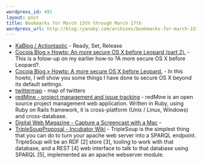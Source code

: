 ```yaml
--- 
wordpress_id: 491
layout: post
title: Bookmarks for March 15th through March 17th
wordpress_url: http://blog.ryaneby.com/archives/bookmarks-for-march-15th-through-march-17th/
---
```

<ul>
<li><a href="http://www.kaboomerang.com/blog/category/actiontastic/">KaBlog / Actiontastic</a> - Ready, Set, Release</li>
<li><a href="http://blog.cocoia.com/?p=17">Cocoia Blog » Howto: An more secure OS X before Leopard (part 2).</a> - This is a folow-up on my earlier how-to ?A more secure OS X before Leopard?.</li>
<li><a href="http://blog.cocoia.com/?p=13">Cocoia Blog » Howto: A more secure OS X before Leopard.</a> - In this howto, I will show you some things I have done to secure OS X beyond its default settings.</li>
<li><a href="http://twittermap.com/maps">twittermap</a> - map of twitters</li>
<li><a href="http://redmine.rubyforge.org/">redMine - project management and issue tracking</a> - redMine is an open source project management web application. Written in Ruby, using Ruby on Rails framework, it is cross-platform (Unix / Linux, Windows) and cross-database.</li>
<li><a href="http://www.digital-web.com/articles/mac_screencast_capturing/">Digital Web Magazine - Capture a Screencast with a Mac</a> - </li>
<li><a href="http://wiki.apache.org/incubator/TripleSoupProposal">TripleSoupProposal - Incubator Wiki</a> - TripleSoup is the simplest thing that you can do to turn your apache web server into a SPARQL endpoint. TripleSoup will be an RDF [2] store [3], tooling to work with that database, and a REST [4] web interface to talk to that database using SPARQL [5], implemented as an apache webserver module.</li>
</ul>
